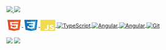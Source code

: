 <div>
   <a href="https://github.com/gabmoraiis">
   <img height="180em" src="https://github-readme-stats.vercel.app/api?username=gabmoraiis&show_icons=true&theme=dracula&include_all_commits=true&count_private=true"/>
   <img height="180em" src="https://github-readme-stats.vercel.app/api/top-langs/?username=gabmoraiis&layout=compact&langs_count=6&theme=tokyonight"/>
</div>
    
<div style="display: inline_block"><br>
  <img align="center" alt="HTML" height="30" width="40" src="https://raw.githubusercontent.com/devicons/devicon/master/icons/html5/html5-original.svg">
  <img align="center" alt="CSS" height="30" width="40" src="https://raw.githubusercontent.com/devicons/devicon/master/icons/css3/css3-original.svg">
  <img align="center" alt="Js" height="30" width="40" src="https://raw.githubusercontent.com/devicons/devicon/master/icons/javascript/javascript-plain.svg">
   <img align="center" alt="TypeScript" height="30" width="40" src="https://cdn.jsdelivr.net/gh/devicons/devicon@latest/icons/typescript/typescript-original.svg" />
   <img align="center" alt="Angular" height="30" width="40" src="https://cdn.jsdelivr.net/gh/devicons/devicon@latest/icons/angular/angular-original.svg" />
   <img  align="center" alt="Angular" height="30" width="40" src="https://cdn.jsdelivr.net/gh/devicons/devicon@latest/icons/sass/sass-original.svg" />      
   <img align="center" alt="Git" height="30" width="40" src="https://cdn.jsdelivr.net/gh/devicons/devicon@latest/icons/git/git-original.svg" />      
</div>
 
<br>
 
<div> 
  <a href="https://www.instagram.com/gab.moraiis/" target="_blank"><img src="https://img.shields.io/badge/-Instagram-%23E4405F?style=for-the-badge&logo=instagram&logoColor=white" target="https://www.instagram.com/gab.moraiis/"></a> 
  <a href = "gsmbsi@hotmail.com"> <img src="https://img.shields.io/badge/-Gmail-%23333?style=for-the-badge&logo=gmail&logoColor=white" target="mailto:gsmbsi@hotmail.com"> </a>
  <a href="https://www.linkedin.com/in/gabriel-morais-27b291286/" <img src="https://img.shields.io/badge/-LinkedIn-%230077B5?style=for-the-badge&logo=linkedin&logoColor=white" target="https://www.linkedin.com/in/gabriel-morais-27b291286/"></a>
</div>


